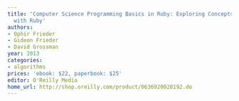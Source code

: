 ```yaml
---
title: 'Computer Science Programming Basics in Ruby: Exploring Concepts and Curriculum
  with Ruby'
authors:
- Ophir Frieder
- Gideon Frieder
- David Grossman
year: 2013
categories:
- algorithms
prices: 'ebook: $22, paperbook: $25'
editor: O'Reilly Media
home_url: http://shop.oreilly.com/product/0636920028192.do
---
```

